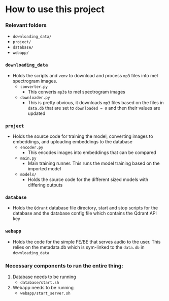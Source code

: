 # How to use this project

### Relevant folders
* `downloading_data/`
* `project/`
* `database/`
* `webapp/`

### `downloading_data`
* Holds the scripts and `venv` to download and process `mp3` files into mel spectrogram images. 
    * `converter.py`
        * This converts `mp3`s to mel spectrogram images
    * `downloader.py`
        * This is pretty obvious, it downloads `mp3` files based on the files in `data.db` that are set to `downloaded = 0` and then their values are updated

### `project`
* Holds the source code for training the model, converting images to embeddings, and uploading embeddings to the database
    * `encoder.py`
        * This encodes images into embeddings that can be compared
    * `main.py`
        * Main training runner. This runs the model training based on the imported model
    * `models/`
        * Holds the source code for the different sized models with differing outputs

### `database`
* Holds the `Qdrant` database file directory, start and stop scripts for the database and the database config file which contains the Qdrant API key

### `webapp`
* Holds the code for the simple FE/BE that serves audio to the user. This relies on the metadata.db which is sym-linked to the `data.db` in `downloading_data`

### Necessary components to run the entire thing:
1. Database needs to be running
    * `database/start.sh`
2. Webapp needs to be running
    * `webapp/start_server.sh`
